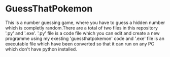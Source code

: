 # GuessThatPokemon
This is a number guessing game, where you have to guess a hidden number which is completly random.There are a total of two files in this repository '.py' and '.exe'. '.py' file is a code file which you can edit and create a new programme using my exesting 'guessthatpokemon' code and '.exe' file is an executable file which have been converted so that it can run on any PC which don't have python installed.
